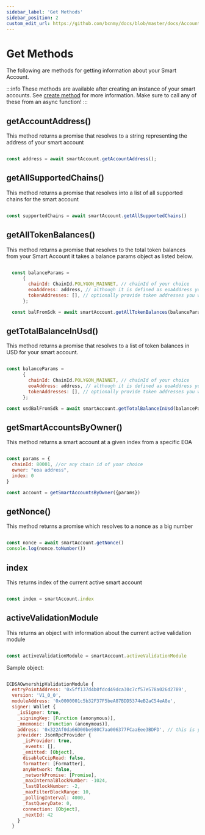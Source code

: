 ```yaml
---
sidebar_label: 'Get Methods'
sidebar_position: 2
custom_edit_url: https://github.com/bcnmy/docs/blob/master/docs/Account/methods/getMethods.md
---
```

# Get Methods

The following are methods for getting information about your Smart Account. 

:::info
These methods are available after creating an instance of your smart accounts. See [create method](/Account/methods/create) for more information. Make sure to call any of these from an async function!
:::

## getAccountAddress()

This method returns a promise that resolves to a string representing the address of your smart account

```js

const address = await smartAccount.getAccountAddress();

```

## getAllSupportedChains()

This method returns a promise that resolves into a list of all supported chains for the smart account

```js

const supportedChains = await smartAccount.getAllSupportedChains()

```

## getAllTokenBalances()

This method returns a promise that resolves to the total token balances from your Smart Account it takes a balance params object as listed below.

```js

  const balanceParams =
      {
        chainId: ChainId.POLYGON_MAINNET, // chainId of your choice
        eoaAddress: address, // although it is defined as eoaAddress you need to pass your smart account address
        tokenAddresses: [], // optionally provide token addresses you want to show
      };

  const balFromSdk = await smartAccount.getAllTokenBalances(balanceParams);
```

## getTotalBalanceInUsd()

This method returns a promise that resolves to a list of token balances in USD for your smart account. 

```js

const balanceParams =
      {
        chainId: ChainId.POLYGON_MAINNET, // chainId of your choice
        eoaAddress: address, // although it is defined as eoaAddress you need to pass your smart account address
        tokenAddresses: [], // optionally provide token addresses you want to show
      };

const usdBalFromSdk = await smartAccount.getTotalBalanceInUsd(balanceParams);

```

## getSmartAccountsByOwner()

This method returns a smart account at a given index from a specific EOA

```js

const params = {
  chainId: 80001, //or any chain id of your choice
  owner: "eoa address",
  index: 0
}

const account = getSmartAccountsByOwner({params})

```

## getNonce()

This method returns a promise which resolves to a nonce as a big number

```js

const nonce = await smartAccount.getNonce()
console.log(nonce.toNumber())

```

## index

This returns index of the current active smart account

```js

const index = smartAccount.index

```

## activeValidationModule

This returns an object with information about the current active validation module 

```js

const activeValidationModule = smartAccount.activeValidationModule

```

Sample object: 

```js

ECDSAOwnershipValidationModule {
  entryPointAddress: '0x5ff137d4b0fdcd49dca30c7cf57e578a026d2789',
  version: 'V1_0_0',
  moduleAddress: '0x0000001c5b32F37F5beA87BDD5374eB2aC54eA8e',
  signer: Wallet {
    _isSigner: true,
    _signingKey: [Function (anonymous)],
    _mnemonic: [Function (anonymous)],
    address: '0x322Af0da66D00be980C7aa006377FCaaEee3BDFD', // this is your signers address
    provider: JsonRpcProvider {
      _isProvider: true,
      _events: [],
      _emitted: [Object],
      disableCcipRead: false,
      formatter: [Formatter],
      anyNetwork: false,
      _networkPromise: [Promise],
      _maxInternalBlockNumber: -1024,
      _lastBlockNumber: -2,
      _maxFilterBlockRange: 10,
      _pollingInterval: 4000,
      _fastQueryDate: 0,
      connection: [Object],
      _nextId: 42
    }
  }

```